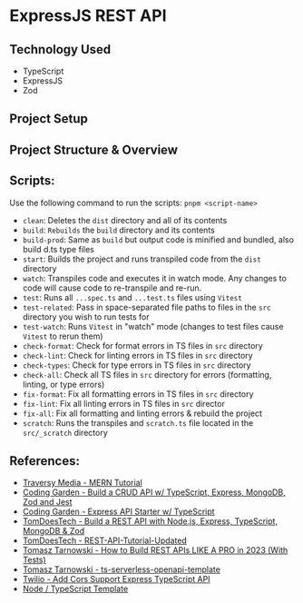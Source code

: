 # ExpressJS REST API

## Technology Used

- TypeScript
- ExpressJS
- Zod

## Project Setup

## Project Structure & Overview

## Scripts:

Use the following command to run the scripts:
`pnpm <script-name>`

- `clean`: Deletes the `dist` directory and all of its contents
- `build`: `Rebuilds` the `build` directory and its contents
- `build-prod`: Same as `build` but output code is minified and bundled, also build d.ts type files
- `start`: Builds the project and runs transpiled code from the `dist` directory
- `watch`: Transpiles code and executes it in watch mode. Any changes to code will cause code to re-transpile and re-run.
- `test`: Runs all `...spec.ts` and `...test.ts` files using `Vitest`
- `test-related`: Pass in space-separated file paths to files in the `src` directory you wish to run tests for
- `test-watch`: Runs `Vitest` in "watch" mode (changes to test files cause `Vitest` to rerun them)
- `check-format`: Check for format errors in TS files in `src` directory
- `check-lint`: Check for linting errors in TS files in `src` directory
- `check-types`: Check for type errors in TS files in `src` directory
- `check-all`: Check all TS files in `src` directory for errors (formatting, linting, or type errors)
- `fix-format`: Fix all formatting errors in TS files in `src` directory
- `fix-lint`: Fix all linting errors in TS files in `src` director
- `fix-all`: Fix all formatting and linting errors & rebuild the project
- `scratch`: Runs the transpiles and `scratch.ts` file located in the `src/_scratch` directory

## References:

- [Traversy Media - MERN Tutorial](https://github.com/bradtraversy/mern-tutorial)
- [Coding Garden - Build a CRUD API w/ TypeScript, Express, MongoDB, Zod and Jest](https://youtu.be/vDLE8hqzA8I)
- [Coding Garden - Express API Starter w/ TypeScript](https://github.com/CodingGarden/intro-to-typescript/tree/examples/examples/express-api)
- [TomDoesTech - Build a REST API with Node.js, Express, TypeScript, MongoDB & Zod](https://youtu.be/BWUi6BS9T5Y)
- [TomDoesTech - REST-API-Tutorial-Updated](https://github.com/TomDoesTech/REST-API-Tutorial-Updated)
- [Tomasz Tarnowski - How to Build REST APIs LIKE A PRO in 2023 (With Tests)](https://youtu.be/Ky-5AVA5o4s)
- [Tomasz Tarnowski - ts-serverless-openapi-template](https://github.com/ttarnowski/ts-serverless-openapi-template)
- [Twilio - Add Cors Support Express TypeScript API](https://www.twilio.com/blog/add-cors-support-express-typescript-api)
- [Node / TypeScript Template](https://github.com/pszponder/template_node-ts)
